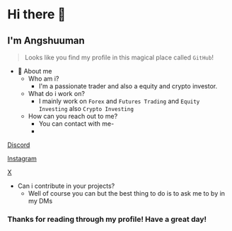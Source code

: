 # Hi there 👋
## I'm Angshuuman

> Looks like you find my profile in this magical place called `GitHub`!

- 👤 About me 
  - Who am i?
    - I'm a passionate trader and
also a equity and crypto investor.
  - What do i work on?
    - I mainly work on `Forex` and `Futures Trading` and `Equity Investing` also `Crypto Investing`
  - How can you reach out to me?
    - You can contact with me-
    - 
[Discord](https://discord.gg/yqAGXbz)

[Instagram](https://instagram.com/traders_dan)

[X](https://x.com/heyyangshu)
  - Can i contribute in your projects?
    - Well of course you can but the best thing to do is to ask me to by in my DMs



### Thanks for reading through my profile! Have a great day!
